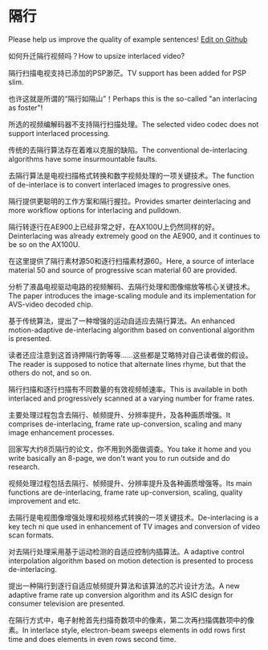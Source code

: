 # 隔行

Please help us improve the quality of example sentences! [Edit on Github](https://github.com/jiyushe/jiyu-example-sentence-source/blob/main/chinese/gehang.md)

<p><span class="chinese">如何升迁隔行视频吗？</span><span class="english">How to upsize interlaced video?</span></p>

<p><span class="chinese">隔行扫描电视支持已添加的PSP渺茫。</span><span class="english">TV support has been added for PSP slim.</span></p>

<p><span class="chinese">也许这就是所谓的“隔行如隔山”！</span><span class="english">Perhaps this is the so-called "an interlacing as foster"!</span></p>

<p><span class="chinese">所选的视频编解码器不支持隔行扫描处理。</span><span class="english">The selected video codec does not support interlaced processing.</span></p>

<p><span class="chinese">传统的去隔行算法存在着难以克服的缺陷。</span><span class="english">The conventional de-interlacing algorithms have some insurmountable faults.</span></p>

<p><span class="chinese">去隔行算法是电视扫描格式转换和数字视频处理的一项关键技术。</span><span class="english">The function of de-interlace is to convert interlaced images to progressive ones.</span></p>

<p><span class="chinese">隔行提供更聪明的工作方案和隔行握拉。</span><span class="english">Provides smarter deinterlacing and more workflow options for interlacing and pulldown.</span></p>

<p><span class="chinese">隔行转逐行在AE900上已经非常之好，在AX100U上仍然同样的好。</span><span class="english">Deinterlacing was already extremely good on the AE900, and it continues to be so on the AX100U.</span></p>

<p><span class="chinese">在这里提供了隔行素材源50和逐行扫描素材源60。</span><span class="english">Here, a source of interlace material 50 and source of progressive scan material 60 are provided.</span></p>

<p><span class="chinese">分析了液晶电视驱动电路的视频解码、去隔行处理和图像缩放等核心关键技术。</span><span class="english">The paper introduces the image-scaling module and its implementation for AVS-video decoded chip.</span></p>

<p><span class="chinese">基于传统算法，提出了一种增强的运动自适应去隔行算法。</span><span class="english">An enhanced motion-adaptive de-interlacing algorithm based on conventional algorithm is presented.</span></p>

<p><span class="chinese">读者还应注意到这首诗押隔行韵等等……这些都是艾略特对自己读者做的假设。</span><span class="english">The reader is supposed to notice that alternate lines rhyme, but that the others do not, and so on.</span></p>

<p><span class="chinese">隔行扫描和逐行扫描有不同数量的有效视频帧速率。</span><span class="english">This is available in both interlaced and progressively scanned at a varying number for frame rates.</span></p>

<p><span class="chinese">主要处理过程包含去隔行、帧频提升、分辨率提升，及各种画质增强。</span><span class="english">It comprises de-interlacing, frame rate up-conversion, scaling and many image enhancement processes.</span></p>

<p><span class="chinese">回家写大约8页隔行的论文，你不用到外面做调查。</span><span class="english">You take it home and you write basically an 8-page, we don't want you to run outside and do research.</span></p>

<p><span class="chinese">视频处理过程包括去隔行、帧频提升、分辨率提升及各种画质增强等。</span><span class="english">Its main functions are de-interlacing, frame rate up-conversion, scaling, quality improvement and etc.</span></p>

<p><span class="chinese">去隔行是电视图像增强处理和视频格式转换的一项关键技术。</span><span class="english">De-interlacing is a key tech ni que used in enhancement of TV images and conversion of video scan formats.</span></p>

<p><span class="chinese">对去隔行处理采用基于运动检测的自适应控制内插算法。</span><span class="english">A adaptive control interpolation algorithm based on motion detection is presented to process de-interlacing.</span></p>

<p><span class="chinese">提出一种隔行到逐行自适应帧频提升算法和该算法的芯片设计方法。</span><span class="english">A new adaptive frame rate up conversion algorithm and its ASIC design for consumer television are presented.</span></p>

<p><span class="chinese">在隔行方式中，电子射枪首先扫描奇数项中的像素，第二次再扫描偶数项中的像素。</span><span class="english">In interlace style, electron-beam sweeps elements in odd rows first time and does elements in even rows second time.</span></p>

